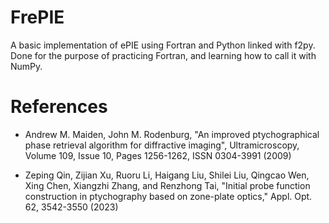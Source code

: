 # FrePIE

A basic implementation of ePIE using Fortran and Python linked with f2py. Done for the purpose of practicing Fortran, and learning how to call it with NumPy.

# References

* Andrew M. Maiden, John M. Rodenburg, "An improved ptychographical phase retrieval algorithm for diffractive imaging", Ultramicroscopy, Volume 109, Issue 10, Pages 1256-1262, ISSN 0304-3991 (2009)

* Zeping Qin, Zijian Xu, Ruoru Li, Haigang Liu, Shilei Liu, Qingcao Wen, Xing Chen, Xiangzhi Zhang, and Renzhong Tai, "Initial probe function construction in ptychography based on zone-plate optics," Appl. Opt. 62, 3542-3550 (2023) 
